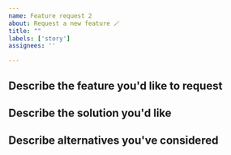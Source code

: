 ```yaml
---
name: Feature request 2
about: Request a new feature 🪄
title: ""
labels: ['story']
assignees: ''

---
```


## Describe the feature you'd like to request
<!--  A clear and concise description of what you want and what your use case is. -->

##  Describe the solution you'd like
<!-- A clear and concise description of what you want to happen. -->

##  Describe alternatives you've considered
<!-- A clear and concise description of any alternative solutions or features you've considered. -->